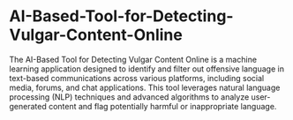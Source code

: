 # AI-Based-Tool-for-Detecting-Vulgar-Content-Online
The AI-Based Tool for Detecting Vulgar Content Online is a machine learning application designed to identify and filter out offensive language in text-based communications across various platforms, including social media, forums, and chat applications. This tool leverages natural language processing (NLP) techniques and advanced algorithms to analyze user-generated content and flag potentially harmful or inappropriate language.
